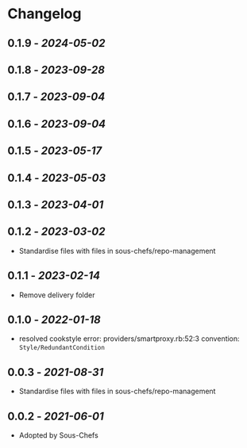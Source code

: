 # Changelog

## 0.1.9 - *2024-05-02*

## 0.1.8 - *2023-09-28*

## 0.1.7 - *2023-09-04*

## 0.1.6 - *2023-09-04*

## 0.1.5 - *2023-05-17*

## 0.1.4 - *2023-05-03*

## 0.1.3 - *2023-04-01*

## 0.1.2 - *2023-03-02*

- Standardise files with files in sous-chefs/repo-management

## 0.1.1 - *2023-02-14*

- Remove delivery folder

## 0.1.0 - *2022-01-18*

- resolved cookstyle error: providers/smartproxy.rb:52:3 convention: `Style/RedundantCondition`

## 0.0.3 - *2021-08-31*

- Standardise files with files in sous-chefs/repo-management

## 0.0.2 - *2021-06-01*

- Adopted by Sous-Chefs

